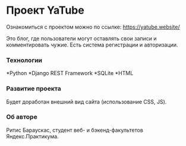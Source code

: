 # Проект YaTube

Ознакомиться с проектом можно по ссылке: https://yatube.website/

Это блог, где пользователи могут оставлять свои записи и комментировать чужие. Есть система регистрации и авторизации.

### Технологии

*Python
*Django REST Framework
*SQLite
*HTML

### Развитие проекта
Будет доработан внешний вид сайта (использование CSS, JS).

### Об авторе

Ритис Бараускас, студент веб- и бэкенд-факультетов Яндекс.Практикума.

